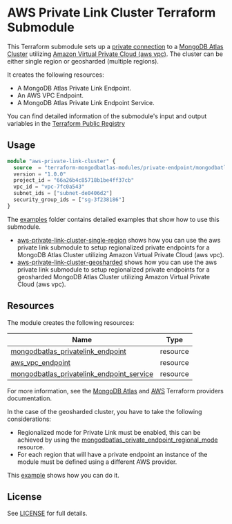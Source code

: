 # AWS Private Link Cluster Terraform Submodule

This Terraform submodule sets up a [private connection](https://www.mongodb.com/docs/atlas/security-private-endpoint/#-optional--regionalized-private-endpoints-for-multi-region-sharded-clusters) to a [MongoDB Atlas Cluster](https://www.mongodb.com/resources/products/fundamentals/mongodb-cluster-setup) utilizing [Amazon Virtual Private Cloud (aws vpc)](https://docs.aws.amazon.com/vpc/latest/userguide/what-is-amazon-vpc.html). The cluster can be either single region or geosharded (multiple regions).

It creates the following resources:

- A MongoDB Atlas Private Link Endpoint.
- An AWS VPC Endpoint.
- A MongoDB Atlas Private Link Endpoint Service.

You can find detailed information of the submodule's input and output variables in the [Terraform Public Registry]()

## Usage 

```terraform
module "aws-private-link-cluster" {
  source  = "terraform-mongodbatlas-modules/private-endpoint/mongodbatlas//modules/aws-private-link-cluster"
  version = "1.0.0"
  project_id = "66a26b4c85718b1be4ff37cb"
  vpc_id = "vpc-7fc0a543"
  subnet_ids = ["subnet-de0406d2"]
  security_group_ids = ["sg-3f238186"]
}
```

The [examples](https://github.com/terraform-mongodbatlas-modules/terraform-mongodbatlas-private-endpoint/tree/main/examples) folder contains detailed examples that show how to use this submodule.

- [aws-private-link-cluster-single-region](https://github.com/terraform-mongodbatlas-modules/terraform-mongodbatlas-private-endpoint/tree/main/examples/aws-private-link-cluster-single-region) shows how you can use the aws private link submodule to setup regionalized private endpoints for a MongoDB Atlas Cluster utilizing Amazon Virtual Private Cloud (aws vpc).
- [aws-private-link-cluster-geosharded](https://github.com/terraform-mongodbatlas-modules/terraform-mongodbatlas-private-endpoint/tree/main/examples/aws-private-link-cluster-geosharded) shows how you can use the aws private link submodule to setup regionalized private endpoints for a geosharded MongoDB Atlas Cluster utilizing Amazon Virtual Private Cloud (aws vpc).

## Resources

The module creates the following resources:

| Name | Type |
|------|------|
| [mongodbatlas_privatelink_endpoint](https://registry.terraform.io/providers/mongodb/mongodbatlas/latest/docs/resources/privatelink_endpoint) | resource |
| [aws_vpc_endpoint](https://registry.terraform.io/providers/hashicorp/aws/latest/docs/resources/vpc_endpoint) | resource |
| [mongodbatlas_privatelink_endpoint_service](https://registry.terraform.io/providers/mongodb/mongodbatlas/latest/docs/resources/privatelink_endpoint_service) | resource |

For more information, see the [MongoDB Atlas](https://registry.terraform.io/providers/mongodb/mongodbatlas/latest/docs) and [AWS](https://registry.terraform.io/providers/hashicorp/aws/latest/docs) Terraform providers documentation.

In the case of the geosharded cluster, you have to take the following considerations:

- Regionalized mode for Private Link must be enabled, this can be achieved by using the [mongodbatlas_private_endpoint_regional_mode](https://registry.terraform.io/providers/mongodb/mongodbatlas/latest/docs/resources/private_endpoint_regional_mode) resource.
- For each region that will have a private endpoint an instance of the module must be defined using a different AWS provider.  

This [example](https://github.com/terraform-mongodbatlas-modules/terraform-mongodbatlas-private-endpoint/tree/main/examples/aws-private-link-cluster-geosharded) shows how you can do it.


## License

See [LICENSE](https://github.com/terraform-mongodbatlas-modules/terraform-mongodbatlas-private-endpoint/blob/main/LICENSE) for full details.
